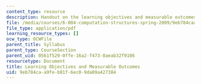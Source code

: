 ```yaml
---
content_type: resource
description: Handout on the learning objectives and measurable outcomes of the course.
file: /media/courses/6-004-computation-structures-spring-2009/9eb784caa9feb81f6ec09da09a427384_MIT6_004s09_syll_objectives.pdf
file_type: application/pdf
learning_resource_types: []
ocw_type: OCWFile
parent_title: Syllabus
parent_type: CourseSection
parent_uid: 0561f529-0ffe-16a2-f473-8aeab32f9106
resourcetype: Document
title: Learning Objectives and Measurable Outcomes
uid: 9eb784ca-a9fe-b81f-6ec0-9da09a427384
---
```

